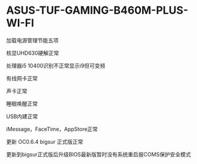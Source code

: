 # ASUS-TUF-GAMING-B460M-PLUS-WI-FI




加载电源管理节能五项

核显UHD630硬解正常

处理器i5 10400识别不正常显示i9但可变频

有线网卡正常 

声卡正常

睡眠唤醒正常

USB内建正常 

iMessage，FaceTime，AppStore正常


更新
OC0.6.4 bigsur 正式版正常

更新到bigsur正式版后升级BIOS最新版暂时没有系统重启报COMS保护安全模式

